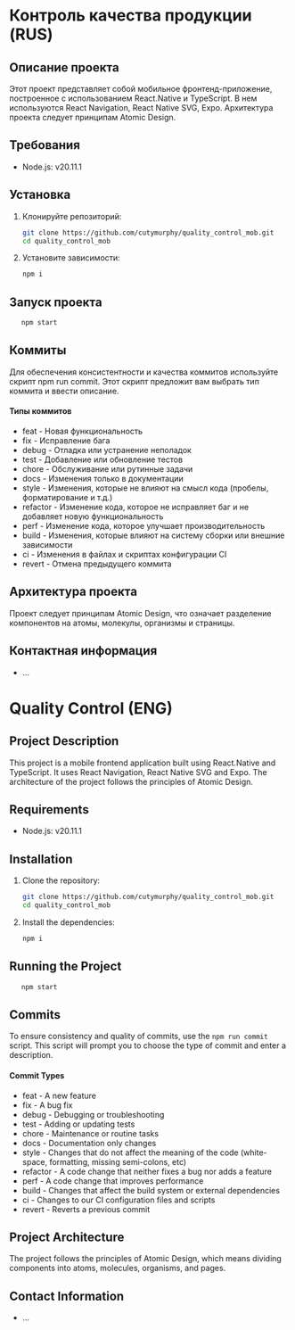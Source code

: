 # Контроль качества продукции (RUS)

## Описание проекта

Этот проект представляет собой мобильное фронтенд-приложение, построенное с использованием React.Native и TypeScript. В нем используются React Navigation, React Native SVG, Expo. Архитектура проекта следует принципам Atomic Design.

## Требования

- Node.js: v20.11.1

## Установка

1. Клонируйте репозиторий:

   ```sh
   git clone https://github.com/cutymurphy/quality_control_mob.git
   cd quality_control_mob

   ```

2. Установите зависимости:
   ```sh
   npm i
   ```

## Запуск проекта

```sh
   npm start
```

## Коммиты

Для обеспечения консистентности и качества коммитов используйте скрипт npm run commit. Этот скрипт предложит вам выбрать тип коммита и ввести описание.

#### Типы коммитов

- feat - Новая функциональность
- fix - Исправление бага
- debug - Отладка или устранение неполадок
- test - Добавление или обновление тестов
- chore - Обслуживание или рутинные задачи
- docs - Изменения только в документации
- style - Изменения, которые не влияют на смысл кода (пробелы, форматирование и т.д.)
- refactor - Изменение кода, которое не исправляет баг и не добавляет новую функциональность
- perf - Изменение кода, которое улучшает производительность
- build - Изменения, которые влияют на систему сборки или внешние зависимости
- ci - Изменения в файлах и скриптах конфигурации CI
- revert - Отмена предыдущего коммита

## Архитектура проекта

Проект следует принципам Atomic Design, что означает разделение компонентов на атомы, молекулы, организмы и страницы.

## Контактная информация

- ...

# Quality Control (ENG)

## Project Description

This project is a mobile frontend application built using React.Native and TypeScript. It uses React Navigation, React Native SVG and Expo. The architecture of the project follows the principles of Atomic Design.

## Requirements

- Node.js: v20.11.1

## Installation

1. Clone the repository:

   ```sh
   git clone https://github.com/cutymurphy/quality_control_mob.git
   cd quality_control_mob

   ```

2. Install the dependencies:
   ```sh
   npm i
   ```

## Running the Project

```sh
   npm start
```

## Commits

To ensure consistency and quality of commits, use the `npm run commit` script. This script will prompt you to choose the type of commit and enter a description.

#### Commit Types

- feat - A new feature
- fix - A bug fix
- debug - Debugging or troubleshooting
- test - Adding or updating tests
- chore - Maintenance or routine tasks
- docs - Documentation only changes
- style - Changes that do not affect the meaning of the code (white-space, formatting, missing semi-colons, etc)
- refactor - A code change that neither fixes a bug nor adds a feature
- perf - A code change that improves performance
- build - Changes that affect the build system or external dependencies
- ci - Changes to our CI configuration files and scripts
- revert - Reverts a previous commit

## Project Architecture

The project follows the principles of Atomic Design, which means dividing components into atoms, molecules, organisms, and pages.

## Contact Information

- ...
